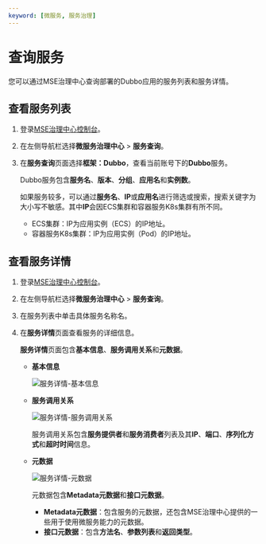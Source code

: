 ```yaml
---
keyword: [微服务, 服务治理]
---
```


# 查询服务

您可以通过MSE治理中心查询部署的Dubbo应用的服务列表和服务详情。

## 查看服务列表

1.  登录[MSE治理中心控制台](https://mse.console.aliyun.com/?spm=a2c4g.11186623.2.13.f90a6a60WiEx0N#/msc/home)。

2.  在左侧导航栏选择**微服务治理中心** \> **服务查询**。

3.  在**服务查询**页面选择**框架：Dubbo**，查看当前账号下的**Dubbo**服务。

    Dubbo服务包含**服务名**、**版本**、**分组**、**应用名**和**实例数**。

    如果服务较多，可以通过**服务名**、**IP**或**应用名**进行筛选或搜索，搜索关键字为大小写不敏感。其中**IP**会因ECS集群和容器服务K8s集群有所不同。

    -   ECS集群：IP为应用实例（ECS）的IP地址。
    -   容器服务K8s集群：IP为应用实例（Pod）的IP地址。

## 查看服务详情

1.  登录[MSE治理中心控制台](https://mse.console.aliyun.com/?spm=a2c4g.11186623.2.13.f90a6a60WiEx0N#/msc/home)。

2.  在左侧导航栏选择**微服务治理中心** \> **服务查询**。

3.  在服务列表中单击具体服务名称名。

4.  在**服务详情**页面查看服务的详细信息。

    **服务详情**页面包含**基本信息**、**服务调用关系**和**元数据**。

    -   **基本信息**

        ![服务详情-基本信息](https://static-aliyun-doc.oss-accelerate.aliyuncs.com/assets/img/zh-CN/8859209951/p75104.png)

    -   **服务调用关系**

        ![服务详情-服务调用关系](https://static-aliyun-doc.oss-accelerate.aliyuncs.com/assets/img/zh-CN/8859209951/p75107.png)

        服务调用关系包含**服务提供者**和**服务消费者**列表及其**IP**、**端口**、**序列化方式**和**超时时间**信息。

    -   **元数据**

        ![服务详情-元数据](https://static-aliyun-doc.oss-accelerate.aliyuncs.com/assets/img/zh-CN/8859209951/p75108.png)

        元数据包含**Metadata元数据**和**接口元数据**。

        -   **Metadata元数据**：包含服务的元数据，还包含MSE治理中心提供的一些用于使用微服务能力的元数据。
        -   **接口元数据**：包含**方法名**、**参数列表**和**返回类型**。

